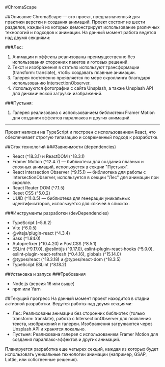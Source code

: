 #ChromaScape

##Описание
ChromaScape — это проект, предназначенный для практики верстки и создания анимаций. Проект состоит из шести разделов, каждый из которых демонстрирует использование различных технологий и подходов к анимации. На данный момент работа ведется над двумя секциями:

###Лес:
1.  Анимации и эффекты реализованы преимущественно без использования сторонних пакетов и готовых решений.
2.  Текст и изображения в статьях используют трансформации (transform: translate), чтобы создавать плавные анимации.
3.  Галерея постепенно проявляется по мере скроллинга благодаря использованию IntersectionObserver.
4.  Используются фотографии с сайта Unsplash, а также Unsplash API для динамической загрузки изображений.

###Пустыня:
1.  Галерея реализована с использованием библиотеки Framer Motion для создания эффектов параллакса и других анимаций.

---
Проект написан на TypeScript и построен с использованием React, что обеспечивает строгую типизацию и современный подход к разработке.

##Стэк технологий
###Зависимости (dependencies)
* React (^18.3.1) и ReactDOM (^18.3.1)
* Framer Motion (^12.4.7) — библиотека для создания плавных и сложных анимаций, используется в секции "Пустыня".
* React Intersection Observer (^9.15.1) — библиотека для работы с IntersectionObserver, используется в секции "Лес" для анимации при скролле.
* React Router DOM (^7.1.5)
* Reset CSS (^5.0.2)
* UUID (^11.0.5) — библиотека для генерации уникальных идентификаторов, используется для ключей в списках.

###Инструменты разработки (devDependencies)
* TypeScript (~5.6.2)
* Vite (^6.0.5)
* @vitejs/plugin-react (^4.3.4)
* Sass (^1.84.0)
* Autoprefixer (^10.4.20) и PostCSS (^8.5.1)
* ESLint (^9.17.0), @eslint/js (^9.17.0), eslint-plugin-react-hooks (^5.0.0), eslint-plugin-react-refresh (^0.4.16), globals (^15.14.0)
* @types/react (^18.3.18) и @types/react-dom (^18.3.5)
* TypeScript ESLint (^8.18.2)

##Установка и запуск
###Требования
* Node.js (версия 16 или выше)
* npm или Yarn

##Текущий прогресс
На данный момент проект находится в стадии активной разработки. Ведутся работы над двумя секциями:

* Лес: Реализованы анимации без сторонних библиотек (только transform: translate), работа с IntersectionObserver для появления текста, изображений и галереи. Изображения загружаются через Unsplash API и хранятся локально.
* Пустыня: Реализована галерея с использованием Framer Motion для создания параллакс-эффектов и других анимаций.

Планируется разработка еще четырех секций, каждая из которых будет использовать уникальные технологии анимации (например, GSAP, Lottie, или собственные решения).
